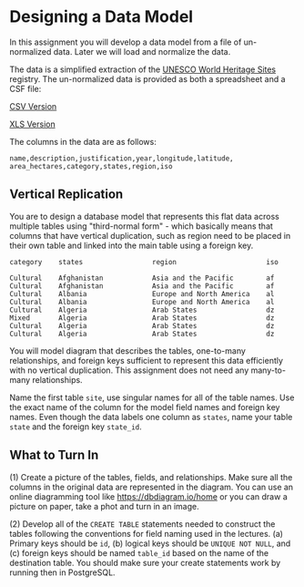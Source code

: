 Designing a Data Model
======================

In this assignment you will
develop a data model from a file of un-normalized data.  Later we will load and
normalize the data.

The data is a simplified extraction
of the <a href="https://whc.unesco.org/en/list/" tatget="_blank">UNESCO World Heritage Sites</a> registry.
The un-normalized data is provided as both a spreadsheet and a CSF file:

<a href="pg4e_model/whc-sites-2018-clean.csv" target="_blank">CSV Version</a>

<a href="pg4e_model/whc-sites-2018-small.xls" target="_blank">XLS Version</a>

The columns in the data are as follows:

    name,description,justification,year,longitude,latitude,
    area_hectares,category,states,region,iso

Vertical Replication
--------------------

You are to design a database model that represents this flat data across
multiple tables using "third-normal form" - which basically means that
columns that have vertical duplication, such as region need to be placed
in their own table and linked into the main table using a foreign key.

    category    states                 region                      iso

    Cultural    Afghanistan            Asia and the Pacific        af
    Cultural    Afghanistan            Asia and the Pacific        af
    Cultural    Albania                Europe and North America    al
    Cultural    Albania                Europe and North America    al
    Cultural    Algeria                Arab States                 dz
    Mixed       Algeria                Arab States                 dz
    Cultural    Algeria                Arab States                 dz
    Cultural    Algeria                Arab States                 dz

You will model diagram that describes the tables, one-to-many relationships,
and foreign keys sufficient to represent this data efficiently with no vertical duplication.
This assignment does not need any many-to-many relationships.

Name the first table `site`, use singular names for all of the table
names.  Use the exact name of the column for the model field names and
foreign key names.   Even though the data labels one column as `states`,
name your table `state` and the foreign key `state_id`.

What to Turn In
---------------

(1) Create a picture of the tables, fields, and relationships.  Make sure all the columns 
in the original data are represented in the diagram.  You can use an online diagramming tool
like https://dbdiagram.io/home or you can draw a picture on paper, take a phot and
turn in an image.

(2) Develop all of the `CREATE TABLE` statements needed to construct the tables following
the conventions for field naming used in the lectures.  (a) Primary keys should be `id`,
(b) logical keys should be `UNIQUE NOT NULL`, and (c) foreign keys should be named `table_id` based
on the name of the destination table.  You should make sure your create statements work
by running then in PostgreSQL.

